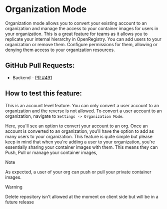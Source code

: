 # Organization Mode

Organization mode allows you to convert your existing account to an organization and manage the access to your container
images for users in your organization. This is a great feature for teams as it allows you to replicate your internal 
hierarchy in OpenRegistry. You can add users to your organization or remove them. Configure permissions for them, 
allowing or denying them access to your organization resources.

## GitHub Pull Requests:

- Backend - [PR #491](https://github.com/containerish/OpenRegistry/pull/491)

## How to test this feature:

This is an account level feature. You can only convert a user account to an organization and the reverse is not allowed.
To convert a user account to an organization, navigate to `Settings -> Organization Mode`.

Here, you'll see an option to convert your account to an org. Once an account is converted to an organization, you'll
have the option to add as many users to your organization. This feature is quite simple but please keep in mind that
when you're adding a user to your organization, you're essentially sharing your container images with them. This means
they can Push, Pull or manage your container images,

> [!NOTE]
> As expected, a user of your org can push or pull your private container images.

> [!WARNING]
> Delete repository isn't allowed at the moment on client side but will be in a future release
